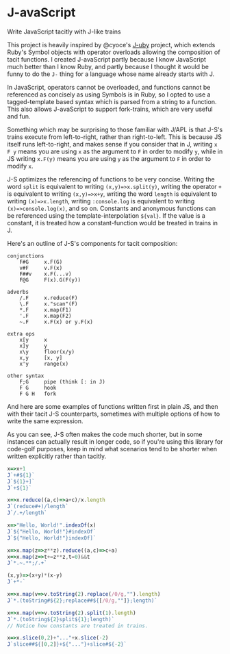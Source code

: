 # J-avaScript

Write JavaScript tacitly with J-like trains

This project is heavily inspired by @cyoce's [J-uby](https://github.com/cyoce/J-uby) project, which extends Ruby's Symbol objects with operator overloads allowing the composition of tacit functions. I created J-avaScript partly because I know JavaScript much better than I know Ruby, and partly because I thought it would be funny to do the `J-` thing for a language whose name already starts with J.

In JavaScript, operators cannot be overloaded, and functions cannot be referenced as concisely as using Symbols is in Ruby, so I opted to use a tagged-template based syntax which is parsed from a string to a function. This also allows J-avaScript to support fork-trains, which are very useful and fun.

Something which may be surprising to those familiar with J/APL is that J-S's trains execute from left-to-right, rather than right-to-left. This is because JS itself runs left-to-right, and makes sense if you consider that in J, writing `x F y` means you are using `x` as the argument to `F` in order to modify `y`, while in JS writing `x.F(y)` means you are using `y` as the argument to `F` in order to modify `x`.

J-S optimizes the referencing of functions to be very concise. Writing the word `split` is equivalent to writing `(x,y)=>x.split(y)`, writing the operator `+` is equivalent to writing `(x,y)=>x+y`, writing the word `length` is equivalent to writing `(x)=>x.length`, writing `:console.log` is equivalent to writing `(x)=>console.log(x)`, and so on. Constants and anonymous functions can be referenced using the template-interpolation `${val}`. If the value is a constant, it is treated how a constant-function would be treated in trains in J.

Here's an outline of J-S's components for tacit composition:

```
conjunctions
    F#G     x.F(G)
    v#F     v.F(x)
    F##v    x.F(...v)
    F@G     F(x).G(F(y))

adverbs
    /.F     x.reduce(F)
    \.F     x."scan"(F)
    *.F     x.map(F1)
    '.F     x.map(F2)
    ~.F     x.F(x) or y.F(x)

extra ops
    x[y     x
    x]y     y
    x\y     floor(x/y)
    x,y     [x, y]
    x'y     range(x)

other syntax
    F;G     pipe (think [: in J)
    F G     hook
    F G H   fork
```

And here are some examples of functions written first in plain JS, and then with their tacit J-S counterparts, sometimes with multiple options of how to write the same expression.

As you can see, J-S often makes the code much shorter, but in some instances can actually result in longer code, so if you're using this library for code-golf purposes, keep in mind what scenarios tend to be shorter when written explicitly rather than tacitly.

```javascript
x=>x+1
J`+#${1}`
J`${1}+]`
J`+${1}`

x=>x.reduce((a,c)=>a+c)/x.length
J`(reduce#+)/length`
J`/.+/length`

x=>"Hello, World!".indexOf(x)
J`${"Hello, World!"}#indexOf`
J`${"Hello, World!"}indexOf]`

x=>x.map(z=>z**z).reduce((a,c)=>c+a)
x=>x.map(z=>t+=z**z,t=0)&&t
J`*.~.**;/.+`

(x,y)=>(x+y)*(x-y)
J`+*-`

x=>x.map(v=>v.toString(2).replace(/0/g,"").length)
J`*.(toString#${2};replace##${[/0/g,""]};length)`

x=>x.map(v=>v.toString(2).split(1).length)
J`*.(toString${2}split${1};length)`
// Notice how constants are treated in trains.

x=>x.slice(0,2)+"..."+x.slice(-2)
J`slice##${[0,2]}+${"..."}+slice#${-2}`
```
